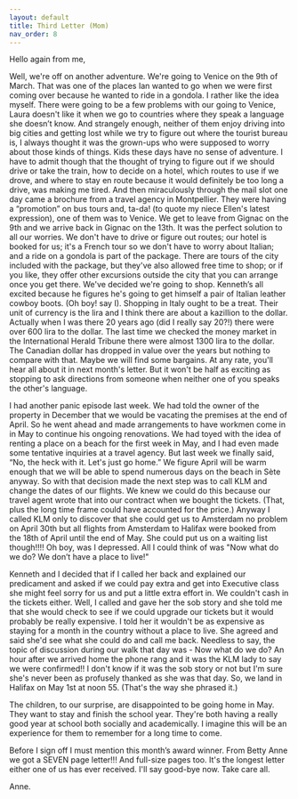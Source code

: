 ```yaml
---
layout: default
title: Third Letter (Mom)
nav_order: 8
---
```


Hello again from me,

Well, we're off on another adventure. We're going to Venice on the 9th of March. That was one of the places Ian wanted to go when we were first coming over because he wanted to ride in a gondola. I rather like the idea myself. There were going to be a few problems with our going to Venice, Laura doesn't like it when we go to countries where they speak a language she doesn’t know. And strangely enough, neither of them enjoy driving into big cities and getting lost while we try to figure out where the tourist bureau is, I always thought it was the grown-ups who were supposed to worry about those kinds of things. Kids these days have no sense of adventure. I have to admit though that the thought of trying to figure out if we should drive or take the train, how to decide on a hotel, which routes to use if we drove, and where to stay en route because it would definitely be too long a drive, was making me tired. And then miraculously through the mail slot one day came a brochure from a travel agency in Montpellier. They were having a “promotion” on bus tours and, ta-da! (to quote my niece Ellen's latest expression), one of them was to Venice. We get to leave from Gignac on the 9th and we arrive back in Gignac on the 13th. It was the perfect solution to all our worries. We don't have to drive or figure out routes; our hotel is booked for us; it's a French tour so we don't have to worry about Italian; and a ride on a gondola is part of the package. There are tours of the city included with the package, but they've also allowed free time to shop; or if you like, they offer other excursions outside the city that you can arrange once you get there. We've decided we're going to shop. Kenneth’s all excited because he figures he's going to get himself a pair of Italian leather cowboy boots. (Oh boy! say I). Shopping in Italy ought to be a treat. Their unit of currency is the lira and I think there are about a kazillion to the dollar. Actually when I was there 20 years ago (did I really say 20?!) there were over 600 lira to the dollar. The last time we checked the money market in the International Herald Tribune there were almost 1300 lira to the dollar. The Canadian dollar has dropped in value over the years but nothing to compare with that. Maybe we will find some bargains. At any rate, you'll hear all about it in next month's letter. But it won't be half as exciting as stopping to ask directions from someone when neither one of you speaks the other's language.

I had another panic episode last week. We had told the owner of the property in December that we would be vacating the premises at the end of April. So he went ahead and made arrangements to have workmen come in in May to continue his ongoing renovations. We had toyed with the idea of renting a place on a beach for the first week in May, and I had even made some tentative inquiries at a travel agency. But last week we finally said, “No, the heck with it. Let's just go home.” We figure April will be warm enough that we will be able to spend numerous days on the beach in Sète anyway. So with that decision made the next step was to call KLM and change the dates of our flights. We knew we could do this because our travel agent wrote that into our contract when we bought the tickets. (That, plus the long time frame could have accounted for the price.) Anyway I called KLM only to discover that she could get us to Amsterdam no problem on April 30th but all flights from Amsterdam to Halifax were booked from the 18th of April until the end of May. She could put us on a waiting list though!!!! Oh boy, was I depressed. All I could think of was "Now what do we do? We don’t have a place to live!"

Kenneth and I decided that if I called her back and explained our predicament and asked if we could pay extra and get into Executive class she might feel sorry for us and put a little extra effort in. We couldn't cash in the tickets either. Well, I called and gave her the sob story and she told me that she would check to see if we could upgrade our tickets but it would probably be really expensive. I told her it wouldn't be as expensive as staying for a month in the country without a place to live. She agreed and said she'd see what she could do and call me back. Needless to say, the topic of discussion during our walk that day was - Now what do we do? An hour after we arrived home the phone rang and it was the KLM lady to say we were confirmed!! I don't know if it was the sob story or not but I'm sure she's never been as profusely thanked as she was that day. So, we land in Halifax on May 1st at noon 55. (That's the way she phrased it.)

The children, to our surprise, are disappointed to be going home in May. They want to stay and finish the school year. They're both having a really good year at school both socially and academically. I imagine this will be an experience for them to remember for a long time to come.

Before I sign off I must mention this month’s award winner. From Betty Anne we got a SEVEN page letter!!! And full-size pages too. It's the longest letter either one of us has ever received. I'll say good-bye now. Take care all.

Anne.





